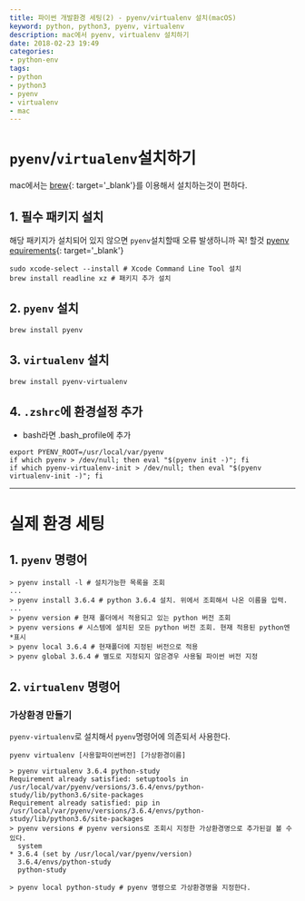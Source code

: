 ```yaml
---
title: 파이썬 개발환경 세팅(2) - pyenv/virtualenv 설치(macOS)
keyword: python, python3, pyenv, virtualenv
description: mac에서 pyenv, virtualenv 설치하기
date: 2018-02-23 19:49
categories:
- python-env
tags:
- python
- python3
- pyenv
- virtualenv
- mac
---
```

# `pyenv`/`virtualenv`설치하기
mac에서는 [brew](https://brew.sh 'brew 홈페이지로 이동'){: target='_blank'}를 이용해서 설치하는것이 편하다.

## 1. 필수 패키지 설치
해당 패키지가 설치되어 있지 않으면 `pyenv`설치할때 오류 발생하니까 꼭! 할것
[pyenv equirements](https://github.com/pyenv/pyenv/wiki/Common-build-problems 'pyenv equirements 페이지 보기'){: target='_blank'}
```shell
sudo xcode-select --install # Xcode Command Line Tool 설치
brew install readline xz # 패키지 추가 설치
```

## 2. `pyenv` 설치
```shell
brew install pyenv
```

## 3. `virtualenv` 설치
```shell
brew install pyenv-virtualenv
```

## 4. `.zshrc`에 환경설정 추가
- bash라면 .bash_profile에 추가

```shell
export PYENV_ROOT=/usr/local/var/pyenv
if which pyenv > /dev/null; then eval "$(pyenv init -)"; fi
if which pyenv-virtualenv-init > /dev/null; then eval "$(pyenv virtualenv-init -)"; fi
```

---

# 실제 환경 세팅

## 1. `pyenv` 명령어
```shell
> pyenv install -l # 설치가능한 목록을 조회
...
> pyenv install 3.6.4 # python 3.6.4 설치. 위에서 조회해서 나온 이름을 입력.
...
> pyenv version # 현재 폴더에서 적용되고 있는 python 버전 조회
> pyenv versions # 시스템에 설치된 모든 python 버전 조회. 현재 적용된 python엔 *표시
> pyenv local 3.6.4 # 현재폴더에 지정된 버전으로 적용
> pyenv global 3.6.4 # 별도로 지정되지 않은경우 사용될 파이썬 버전 지정
```

## 2. `virtualenv` 명령어

### 가상환경 만들기
`pyenv-virtualenv`로 설치해서 `pyenv`명령어에 의존되서 사용한다.

```shell
pyenv virtualenv [사용할파이썬버전] [가상환경이름]
```
```shell
> pyenv virtualenv 3.6.4 python-study
Requirement already satisfied: setuptools in /usr/local/var/pyenv/versions/3.6.4/envs/python-study/lib/python3.6/site-packages
Requirement already satisfied: pip in /usr/local/var/pyenv/versions/3.6.4/envs/python-study/lib/python3.6/site-packages
> pyenv versions # pyenv versions로 조회시 지정한 가상환경명으로 추가된걸 볼 수 있다.
  system
* 3.6.4 (set by /usr/local/var/pyenv/version)
  3.6.4/envs/python-study
  python-study
```
```shell
> pyenv local python-study # pyenv 명령으로 가상환경명을 지정한다.
```